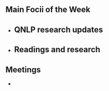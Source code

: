 ## Main Focii of the Week
- QNLP research updates
  - 
- Readings and research
  - 

## Meetings
- 
